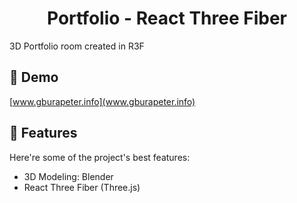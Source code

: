 <h1 align="center" id="title">Portfolio - React Three Fiber</h1>

<p id="description">3D Portfolio room created in R3F</p>

<h2>🚀 Demo</h2>

[www.gburapeter.info](www.gburapeter.info)

  
  
<h2>🧐 Features</h2>

Here're some of the project's best features:

*   3D Modeling: Blender
*   React Three Fiber (Three.js)
